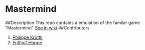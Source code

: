 # Mastermind
##Description
This repo contains a emulation of the familar game "Mastermind" [See in wiki](https://en.wikipedia.org/wiki/Mastermind_(board_game))
##Contributors
1. [Philippe Krüttli](https://github.com/kruettlip)
1. [Frithjof Hoppe](https://github.com/frithjofhoppe)

